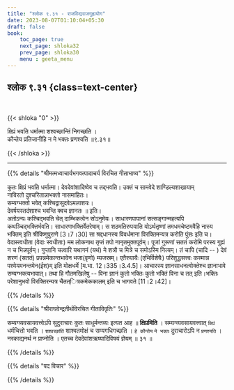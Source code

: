 ```yaml
---
title: "श्लोक ९.३१ - राजविद्यराजगुह्ययोग"
date: 2023-08-07T01:10:04+05:30
draft: false
book:
    toc_page: true
    next_page: shloka32
    prev_page: shloka30
    menu : geeta_menu
---
```




## श्लोक ९.३१ {class=text-center}

<br/>

{{< shloka  "0"  >}}

क्षिप्रं भवति धर्मात्मा शश्वच्छान्तिं निगच्छति ।  
कौन्तेय प्रतिजानीहि न मे भक्तः प्रणश्यति ॥९.३१॥

{{< /shloka >}}

---


{{% details "श्रीमत्मध्वाचार्यभगवत्पादाचर्य विरचित  गीताभाष्य" %}}

कुतः क्षिप्रं भवति धर्मात्मा। देवदेवांशादिष्वेव च 
तद्भवति। उक्तं च सामवेदे शाण्डिल्यशाखायाम्    
नाविरतो दुश्चरितान्नाभक्तो नासमाहितः।  
सम्यग्भक्तो भवेत् कश्चिद्वासुदवेऽमलाशयः।  
देवर्षयस्तदंशाश्च भवन्ति क्वच ज्ञानतः ॥  इति।  
अतोऽन्यः कश्चिद्भवति चेत् दाम्भिकत्वेन 
सोऽनुमेयः। साधारणपापानां सत्सङ्गान्महत्यपि 
कथञ्चिद्भक्तिर्भवति। साधारणभक्तिर्वेतरेषाम्। स 
शठमतिरुपयाति योऽर्थतृष्णां तमधमचेष्टमवैहि नास्य 
भक्तिम् इति श्रीविष्णुपुराणे [3।7।30] सा श्रद्दधानस्य 
विवर्धमाना विरक्तिमन्यत्र करोति पुंसः इति 
च।वेदास्त्वधीता (वेदाः स्वधीताः) मम लोकनाथ तृप्तं तपो 
नानृतमुक्तपूर्वम्। पूजां गुरूणां सततं करोमि परस्य 
गुह्यं न च भिन्नपूर्वम्। गुप्तानि चत्वारि यथागमं (यथं) 
मे शत्रौ च मित्रे च समोऽस्मि नित्यम्। तं चापि (चादि 
-- ) देवं शरणं (सततं) प्रपन्नमेकान्तभावेन भजा(वृणो) 
म्यजस्रम्। एतैरुपायैः (एभिर्विशेषैः) परिशुद्धसत्त्वः 
कस्मान्न पश्येयमनन्तमेन(ईश)म् इति मोक्षधर्मे [म.भा.
12।335।3.4.5]। आचारस्य ज्ञानसाधनत्वोक्तेश्च ज्ञानाभावे 
सम्यग्भक्त्यभावात्। तथा हि गौतमखिलेषु -- विना ज्ञानं 
कुतो भक्तिः कुतो भक्तिं विना च तत् इति।भक्तिः 
परेशानुभवो विरक्तिरन्यत्र चैतत्ित्रकमेककालम् इति च 
भागवते [11।2।42]।

{{% /details %}}



{{% details "श्रीराघवेन्द्रतीर्थविरचित गीताविवृतिः" %}}

सम्यग्व्यवसायवत्त्वेऽपि सुदुराचारः कुतः साधुर्मन्तव्यः 
इत्यत आह ॥ **क्षिप्रमिति** । 
सम्यग्व्यवसायवत्त्वात् `क्षिप्रं` धर्मचित्तो भवति । 
`शश्वच्छांतिं` शाश्वतमोक्षं च सम्यगधिगच्छति । 
`हे कौन्तेय` `मे भक्तः` दुराचारोऽपि न
`प्रणश्यति` । नरकाद्यनर्थ न प्राप्नोति । 
एतच्च देवदेवांशऋष्यादिविषयं ज्ञेयम्‌ ॥ ३१ ॥

{{% /details %}}



{{% details "पद विचार" %}}


{{% /details %}}
